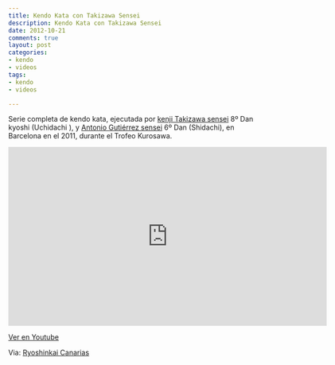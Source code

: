 ```yaml
---  
title: Kendo Kata con Takizawa Sensei 
description: Kendo Kata con Takizawa Sensei  
date: 2012-10-21   
comments: true  
layout: post  
categories:  
- kendo
- videos    
tags:  
- kendo
- videos  

---  
```



Serie completa de kendo kata, ejecutada por [kenji Takizawa sensei](http://kenshi247.net/blog/2011/04/15/takizawa-kozo-hanshi/) 8º Dan kyoshi (Uchidachi ), y [Antonio Gutiérrez sensei](https://www.facebook.com/antonio.gutierrezvelilla) 6º Dan (Shidachi), en Barcelona en el 2011, durante el Trofeo Kurosawa.


<iframe width="640" height="360" src="https://www.youtube.com/embed/3I8ofAX7P94?feature=player_embedded" frameborder="0" allowfullscreen></iframe>   

[Ver en Youtube](http://youtu.be/3I8ofAX7P94)

Via: [Ryoshinkai Canarias][]    

[Ryoshinkai Canarias]: http://ryoshinkaicanarias.blogspot.com.es/2012/03/kendo-kata.html  

